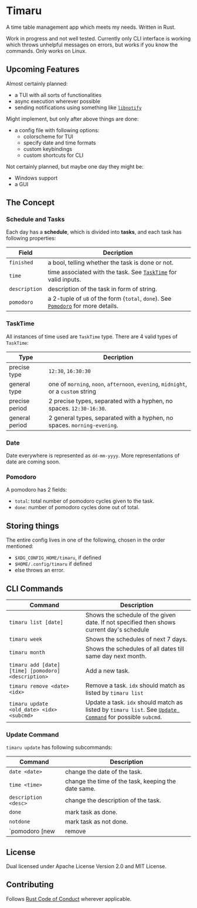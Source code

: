 # Timaru

A time table management app which meets my needs. Written in Rust.

Work in progress and not well tested. Currently only CLI interface is working which throws unhelpful messages on errors, but works if you know the commands. Only works on Linux.

## Upcoming Features

Almost certainly planned:
- a TUI with all sorts of functionalities
- async execution wherever possible
- sending notifications using something like [`libnotify`]( https://gitlab.gnome.org/GNOME/libnotify )

Might implement, but only after above things are done:
- a config file with following options:
	- colorscheme for TUI
	- specify date and time formats
	- custom keybindings
	- custom shortcuts for CLI

Not certainly planned, but maybe one day they might be:
- Windows support
- a GUI

## The Concept

### Schedule and Tasks

Each day has a **schedule**, which is divided into **tasks**, and each task has following properties:

| Field         | Decription                                                                                     |
| ------------- | ---------------------------------------------------------------------------------------------- |
| `finished`    | a bool, telling whether the task is done or not.                                               |
| `time`        | time associated with the task. See [`TaskTime`](#TaskTime) for valid inputs.                   |
| `description` | description of the task in form of string.                                                     |
| `pomodoro`    | a 2-tuple of `u8` of the form (`total`, `done`). See [`Pomodoro`](#Pomodoro) for more details. |

### TaskTime

All instances of time used are `TaskTime` type. There are 4 valid types of `TaskTime`:

| Type           | Decription                                                                         |
| -------------- | ---------------------------------------------------------------------------------- |
| precise type   | `12:30`, `16:30:30`                                                                |
| general type   | one of `morning`, `noon`, `afternoon`, `evening`, `midnight`, or a `custom` string |
| precise period | 2 precise types, separated with a hyphen, no spaces. `12:30-16:30`.                |
| general period | 2 general types, separated with a hyphen, no spaces. `morning-evening`.            |

### Date

Date everywhere is represented as `dd-mm-yyyy`. More representations of date are coming soon.

### Pomodoro

A pomodoro has 2 fields:
- `total`: total number of pomodoro cycles given to the task.
- `done`: number of pomodoro cycles done out of total.

## Storing things

The entire config lives in one of the following, chosen in the order mentioned:
- `$XDG_CONFIG_HOME/timaru`, if defined
- `$HOME/.config/timaru` if defined
- else throws an error.


## CLI Commands

| Command                                             | Description                                                                                                                  |
| --------------------------------------------------- | ---------------------------------------------------------------------------------------------------------------------------- |
| `timaru list [date]`                                | Shows the schedule of the given date. If not specified then shows current day's schedule                                     |
| `timaru week`                                       | Shows the schedules of next 7 days.                                                                                          |
| `timaru month`                                      | Shows the schedules of all dates till same day next month.                                                                   |
| `timaru add [date] [time] [pomodoro] <description>` | Add a new task.                                                                                                              |
| `timaru remove <date> <idx>`                        | Remove a task. `idx` should match as listed by `timaru list`                                                                 |
| `timaru update <old_date> <idx> <subcmd>`           | Update a task. `idx` should match as listed by `timaru list`. See [`Update Command`](#Update-Command) for possible `subcmd`. |

### Update Command

`timaru update` has following subcommands:

| Command                                          | Description                                          |
| ------------------------------------------------ | ---------------------------------------------------- |
| `date <date>`                                    | change the date of the task.                         |
| `time <time>`                                    | change the time of the task, keeping the date same.  |
| `description <desc>`                             | change the description of the task.                  |
| `done`                                           | mark task as done.                                   |
| `notdone`                                        | mark task as not done.                               |
| `pomodoro [new <total> | remove | done <done>]`  | change pomodoro of the task                          |

## License

Dual licensed under Apache License Version 2.0 and MIT License.

## Contributing

Follows [Rust Code of Conduct]( https://www.rust-lang.org/policies/code-of-conduct ) wherever applicable.
